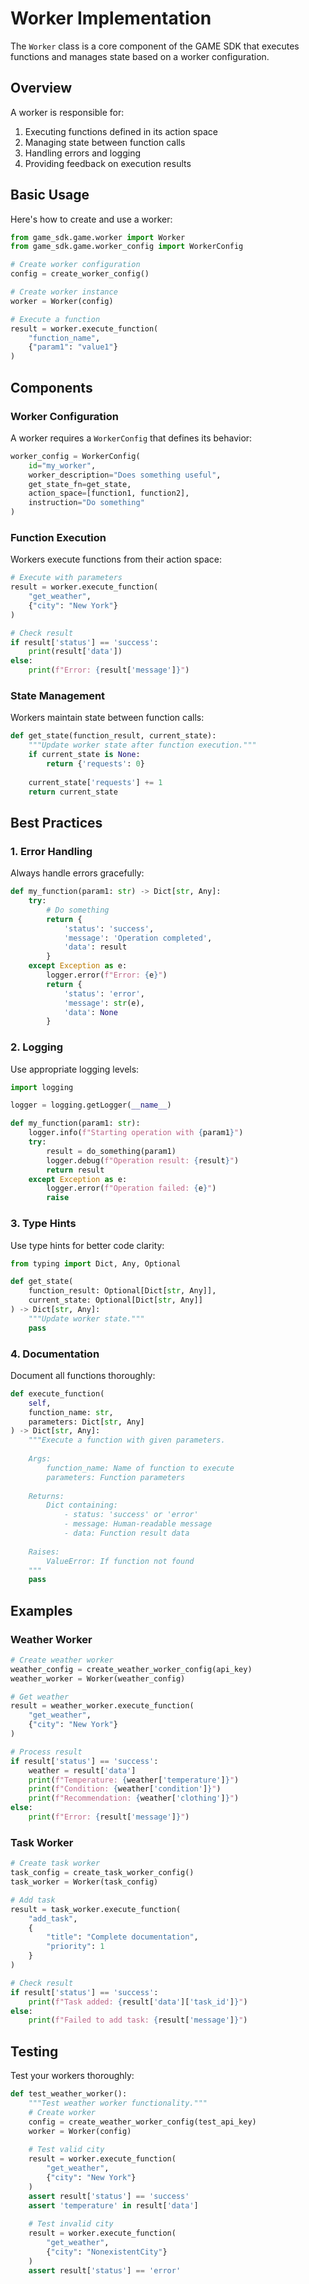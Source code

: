 # Worker Implementation

The `Worker` class is a core component of the GAME SDK that executes functions and manages state based on a worker configuration.

## Overview

A worker is responsible for:
1. Executing functions defined in its action space
2. Managing state between function calls
3. Handling errors and logging
4. Providing feedback on execution results

## Basic Usage

Here's how to create and use a worker:

```python
from game_sdk.game.worker import Worker
from game_sdk.game.worker_config import WorkerConfig

# Create worker configuration
config = create_worker_config()

# Create worker instance
worker = Worker(config)

# Execute a function
result = worker.execute_function(
    "function_name",
    {"param1": "value1"}
)
```

## Components

### Worker Configuration

A worker requires a `WorkerConfig` that defines its behavior:

```python
worker_config = WorkerConfig(
    id="my_worker",
    worker_description="Does something useful",
    get_state_fn=get_state,
    action_space=[function1, function2],
    instruction="Do something"
)
```

### Function Execution

Workers execute functions from their action space:

```python
# Execute with parameters
result = worker.execute_function(
    "get_weather",
    {"city": "New York"}
)

# Check result
if result['status'] == 'success':
    print(result['data'])
else:
    print(f"Error: {result['message']}")
```

### State Management

Workers maintain state between function calls:

```python
def get_state(function_result, current_state):
    """Update worker state after function execution."""
    if current_state is None:
        return {'requests': 0}
        
    current_state['requests'] += 1
    return current_state
```

## Best Practices

### 1. Error Handling

Always handle errors gracefully:

```python
def my_function(param1: str) -> Dict[str, Any]:
    try:
        # Do something
        return {
            'status': 'success',
            'message': 'Operation completed',
            'data': result
        }
    except Exception as e:
        logger.error(f"Error: {e}")
        return {
            'status': 'error',
            'message': str(e),
            'data': None
        }
```

### 2. Logging

Use appropriate logging levels:

```python
import logging

logger = logging.getLogger(__name__)

def my_function(param1: str):
    logger.info(f"Starting operation with {param1}")
    try:
        result = do_something(param1)
        logger.debug(f"Operation result: {result}")
        return result
    except Exception as e:
        logger.error(f"Operation failed: {e}")
        raise
```

### 3. Type Hints

Use type hints for better code clarity:

```python
from typing import Dict, Any, Optional

def get_state(
    function_result: Optional[Dict[str, Any]],
    current_state: Optional[Dict[str, Any]]
) -> Dict[str, Any]:
    """Update worker state."""
    pass
```

### 4. Documentation

Document all functions thoroughly:

```python
def execute_function(
    self,
    function_name: str,
    parameters: Dict[str, Any]
) -> Dict[str, Any]:
    """Execute a function with given parameters.
    
    Args:
        function_name: Name of function to execute
        parameters: Function parameters
        
    Returns:
        Dict containing:
            - status: 'success' or 'error'
            - message: Human-readable message
            - data: Function result data
            
    Raises:
        ValueError: If function not found
    """
    pass
```

## Examples

### Weather Worker

```python
# Create weather worker
weather_config = create_weather_worker_config(api_key)
weather_worker = Worker(weather_config)

# Get weather
result = weather_worker.execute_function(
    "get_weather",
    {"city": "New York"}
)

# Process result
if result['status'] == 'success':
    weather = result['data']
    print(f"Temperature: {weather['temperature']}")
    print(f"Condition: {weather['condition']}")
    print(f"Recommendation: {weather['clothing']}")
else:
    print(f"Error: {result['message']}")
```

### Task Worker

```python
# Create task worker
task_config = create_task_worker_config()
task_worker = Worker(task_config)

# Add task
result = task_worker.execute_function(
    "add_task",
    {
        "title": "Complete documentation",
        "priority": 1
    }
)

# Check result
if result['status'] == 'success':
    print(f"Task added: {result['data']['task_id']}")
else:
    print(f"Failed to add task: {result['message']}")
```

## Testing

Test your workers thoroughly:

```python
def test_weather_worker():
    """Test weather worker functionality."""
    # Create worker
    config = create_weather_worker_config(test_api_key)
    worker = Worker(config)
    
    # Test valid city
    result = worker.execute_function(
        "get_weather",
        {"city": "New York"}
    )
    assert result['status'] == 'success'
    assert 'temperature' in result['data']
    
    # Test invalid city
    result = worker.execute_function(
        "get_weather",
        {"city": "NonexistentCity"}
    )
    assert result['status'] == 'error'
```
